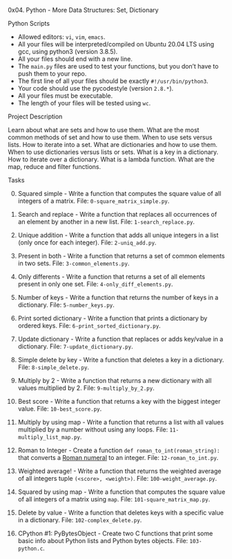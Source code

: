 0x04. Python - More Data Structures: Set, Dictionary

Python Scripts

*   Allowed editors: `vi`, `vim`, `emacs`.
*   All your files will be interpreted/compiled on Ubuntu 20.04 LTS using gcc, using python3 (version 3.8.5).
*   All your files should end with a new line.
*   The `main.py` files are used to test your functions, but you don’t have to push them to your repo.
*   The first line of all your files should be exactly `#!/usr/bin/python3`.
*   Your code should use the pycodestyle (version `2.8.*`).
*   All your files must be executable.
*   The length of your files will be tested using `wc`.

Project Description

Learn about what are sets and how to use them.
What are the most common methods of set and how to use them.
When to use sets versus lists.
How to iterate into a set.
What are dictionaries and how to use them.
When to use dictionaries versus lists or sets.
What is a key in a dictionary.
How to iterate over a dictionary.
What is a lambda function.
What are the map, reduce and filter functions.

Tasks

0. Squared simple - Write a function that computes the square value of all integers of a matrix. 
File: `0-square_matrix_simple.py`.

1. Search and replace - Write a function that replaces all occurrences of an element by another in a new list. 
File: `1-search_replace.py`.

2. Unique addition - Write a function that adds all unique integers in a list (only once for each integer). 
File: `2-uniq_add.py`.

3. Present in both - Write a function that returns a set of common elements in two sets. 
File: `3-common_elements.py`.

4. Only differents - Write a function that returns a set of all elements present in only one set. 
File: `4-only_diff_elements.py`.

5. Number of keys - Write a function that returns the number of keys in a dictionary. 
File: `5-number_keys.py`.

6. Print sorted dictionary - Write a function that prints a dictionary by ordered keys. 
File: `6-print_sorted_dictionary.py`.

7. Update dictionary - Write a function that replaces or adds key/value in a dictionary. 
File: `7-update_dictionary.py`.

8. Simple delete by key - Write a function that deletes a key in a dictionary. 
File: `8-simple_delete.py`.

9. Multiply by 2 - Write a function that returns a new dictionary with all values multiplied by 2. 
File: `9-multiply_by_2.py`.

10. Best score - Write a function that returns a key with the biggest integer value. 
File: `10-best_score.py`.

11. Multiply by using map - Write a function that returns a list with all values multiplied by a number without using any loops. 
File: `11-multiply_list_map.py`.

12. Roman to Integer - Create a function `def roman_to_int(roman_string):` that converts a [Roman numeral](https://en.wikipedia.org/wiki/Roman_numerals) to an integer. 
File: `12-roman_to_int.py`.

13. Weighted average! - Write a function that returns the weighted average of all integers tuple `(<score>, <weight>)`. 
File: `100-weight_average.py`.

14. Squared by using map - Write a function that computes the square value of all integers of a matrix using `map`. 
File: `101-square_matrix_map.py`.

15. Delete by value - Write a function that deletes keys with a specific value in a dictionary. 
File: `102-complex_delete.py`.

16. CPython #1: PyBytesObject - Create two C functions that print some basic info about Python lists and Python bytes objects. 
File: `103-python.c`.
